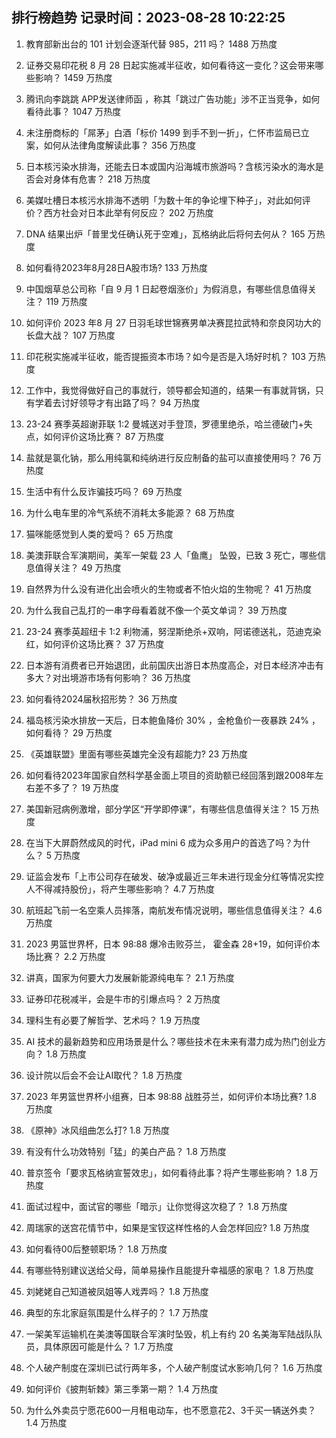 
## 排行榜趋势 记录时间：2023-08-28 10:22:25
  
  1. 教育部新出台的 101 计划会逐渐代替 985，211 吗？ 1488 万热度
    
  2. 证券交易印花税 8 月 28 日起实施减半征收，如何看待这一变化？这会带来哪些影响？ 1459 万热度
    
  3. 腾讯向李跳跳 APP发送律师函 ，称其「跳过广告功能」涉不正当竞争，如何看待此事？ 1047 万热度
    
  4. 未注册商标的「屌茅」白酒「标价 1499 到手不到一折」，仁怀市监局已立案，如何从法律角度解读此事？ 356 万热度
    
  5. 日本核污染水排海，还能去日本或国内沿海城市旅游吗？含核污染水的海水是否会对身体有危害？ 218 万热度
    
  6. 美媒吐槽日本核污水排海不透明「为数十年的争论埋下种子」，对此如何评价？西方社会对日本此举有何反应？ 202 万热度
    
  7. DNA 结果出炉「普里戈任确认死于空难」，瓦格纳此后将何去何从？ 165 万热度
    
  8. 如何看待2023年8月28日A股市场? 133 万热度
    
  9. 中国烟草总公司称「自 9 月 1 日起卷烟涨价」为假消息，有哪些信息值得关注？ 119 万热度
    
  10. 如何评价 2023 年8 月 27 日羽毛球世锦赛男单决赛昆拉武特和奈良冈功大的长盘大战？ 107 万热度
    
  11. 印花税实施减半征收，能否提振资本市场？如今是否是入场好时机？ 103 万热度
    
  12. 工作中，我觉得做好自己的事就行，领导都会知道的，结果一有事就背锅，只有学着去讨好领导才有出路了吗？ 94 万热度
    
  13. 23-24 赛季英超谢菲联 1:2 曼城送对手登顶，罗德里绝杀，哈兰德破门+失点，如何评价这场比赛？ 87 万热度
    
  14. 盐就是氯化钠，那么用纯氯和纯纳进行反应制备的盐可以直接使用吗？ 76 万热度
    
  15. 生活中有什么反诈骗技巧吗？ 69 万热度
    
  16. 为什么电车里的冷气系统不消耗太多能源？ 68 万热度
    
  17. 猫咪能感觉到人类的爱吗？ 65 万热度
    
  18. 美澳菲联合军演期间，美军一架载 23 人「鱼鹰」 坠毁，已致 3 死亡，哪些信息值得关注？ 49 万热度
    
  19. 自然界为什么没有进化出会喷火的生物或者不怕火焰的生物呢？ 41 万热度
    
  20. 为什么我自己乱打的一串字母看着就不像一个英文单词？ 39 万热度
    
  21. 23-24 赛季英超纽卡 1:2 利物浦，努涅斯绝杀+双响，阿诺德送礼，范迪克染红，如何评价这场比赛？ 37 万热度
    
  22. 日本游有消费者已开始退团，此前国庆出游日本热度高企，对日本经济冲击有多大？对出境游市场有何影响？ 36 万热度
    
  23. 如何看待2024届秋招形势？ 36 万热度
    
  24. 福岛核污染水排放一天后，日本鲍鱼降价 30% ，金枪鱼价一夜暴跌 24% ，如何看待？ 29 万热度
    
  25. 《英雄联盟》里面有哪些英雄完全没有超能力? 23 万热度
    
  26. 如何看待2023年国家自然科学基金面上项目的资助额已经回落到跟2008年左右差不多了？ 19 万热度
    
  27. 美国新冠病例激增，部分学区“开学即停课”，有哪些信息值得关注？ 15 万热度
    
  28. 在当下大屏蔚然成风的时代，iPad mini 6 成为众多用户的首选了吗？为什么？ 5 万热度
    
  29. 证监会发布「上市公司存在破发、破净或最近三年未进行现金分红等情况实控人不得减持股份」，将产生哪些影响？ 4.7 万热度
    
  30. 航班起飞前一名空乘人员摔落，南航发布情况说明，哪些信息值得关注？ 4.6 万热度
    
  31. 2023 男篮世界杯，日本 98:88 爆冷击败芬兰， 霍金森 28+19，如何评价本场比赛？ 2.2 万热度
    
  32. 讲真，国家为何要大力发展新能源纯电车？ 2.1 万热度
    
  33. 证券印花税减半，会是牛市的引爆点吗？ 2 万热度
    
  34. 理科生有必要了解哲学、艺术吗？ 1.9 万热度
    
  35. AI 技术的最新趋势和应用场景是什么？哪些技术在未来有潜力成为热门创业方向？ 1.8 万热度
    
  36. 设计院以后会不会让AI取代？ 1.8 万热度
    
  37. 2023 年男篮世界杯小组赛，日本 98:88 战胜芬兰，如何评价本场比赛? 1.8 万热度
    
  38. 《原神》冰风组曲怎么打? 1.8 万热度
    
  39. 有没有什么功效特别「猛」的美白产品？ 1.8 万热度
    
  40. 普京签令「要求瓦格纳宣誓效忠」，如何看待此事？将产生哪些影响？ 1.8 万热度
    
  41. 面试过程中，面试官的哪些「暗示」让你觉得这次稳了？ 1.8 万热度
    
  42. 周瑞家的送宫花情节中，如果是宝钗这样性格的人会怎样回应? 1.8 万热度
    
  43. 如何看待00后整顿职场？ 1.8 万热度
    
  44. 有哪些特别建议送给父母，简单易操作且能提升幸福感的家电？ 1.8 万热度
    
  45. 刘姥姥自己知道被凤姐等人戏弄吗？ 1.8 万热度
    
  46. 典型的东北家庭氛围是什么样子的？ 1.7 万热度
    
  47. 一架美军运输机在美澳等国联合军演时坠毁，机上有约  20 名美海军陆战队队员，具体原因可能是什么？ 1.7 万热度
    
  48. 个人破产制度在深圳已试行两年多，个人破产制度试水影响几何？ 1.6 万热度
    
  49. 如何评价《披荆斩棘》第三季第一期？ 1.4 万热度
    
  50. 为什么外卖员宁愿花600一月租电动车，也不愿意花2、3千买一辆送外卖？ 1.4 万热度
    